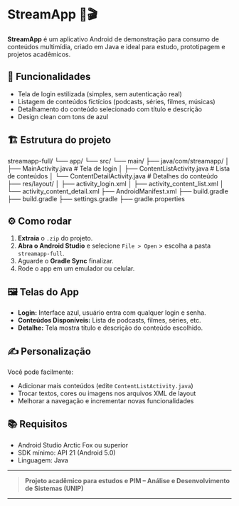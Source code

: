 # StreamApp 📱🎬

**StreamApp** é um aplicativo Android de demonstração para consumo de conteúdos multimídia, criado em Java e ideal para estudo, prototipagem e projetos acadêmicos.

## 🚀 Funcionalidades

- Tela de login estilizada (simples, sem autenticação real)
- Listagem de conteúdos fictícios (podcasts, séries, filmes, músicas)
- Detalhamento do conteúdo selecionado com título e descrição
- Design clean com tons de azul

## 🏗️ Estrutura do projeto

streamapp-full/
└── app/
└── src/
└── main/
├── java/com/streamapp/
│ ├── MainActivity.java # Tela de login
│ ├── ContentListActivity.java # Lista de conteúdos
│ └── ContentDetailActivity.java # Detalhes do conteúdo
├── res/layout/
│ ├── activity_login.xml
│ ├── activity_content_list.xml
│ └── activity_content_detail.xml
├── AndroidManifest.xml
├── build.gradle
├── build.gradle
├── settings.gradle
├── gradle.properties

## ⚙️ Como rodar

1. **Extraia** o `.zip` do projeto.
2. **Abra o Android Studio** e selecione `File > Open` > escolha a pasta `streamapp-full`.
3. Aguarde o **Gradle Sync** finalizar.
4. Rode o app em um emulador ou celular.

## 🖼️ Telas do App

- **Login:** Interface azul, usuário entra com qualquer login e senha.
- **Conteúdos Disponíveis:** Lista de podcasts, filmes, séries, etc.
- **Detalhe:** Tela mostra título e descrição do conteúdo escolhido.

## ✍️ Personalização

Você pode facilmente:
- Adicionar mais conteúdos (edite `ContentListActivity.java`)
- Trocar textos, cores ou imagens nos arquivos XML de layout
- Melhorar a navegação e incrementar novas funcionalidades

## 📚 Requisitos

- Android Studio Arctic Fox ou superior
- SDK mínimo: API 21 (Android 5.0)
- Linguagem: Java

---

> **Projeto acadêmico para estudos e PIM – Análise e Desenvolvimento de Sistemas (UNIP)**

---
